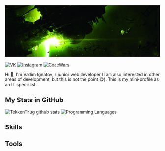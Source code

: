 [![Alien Isolation Wraooer](/assets/alien-banner.jpg)](https://github.com/TekkenThug)

<!-- Links on Social -->
[![VK](https://img.shields.io/badge/VK-Profile-green)](https://vk.com/tekken_thug7)
[![Instagram](https://img.shields.io/badge/Instagram-Profile-green)](https://www.instagram.com/tekken_thug7/)
[![CodeWars](https://img.shields.io/badge/CodeWars-Profile-green)](https://www.codewars.com/users/Tekken_thug)

Hi 👋, I'm Vadim Ignatov, a junior web developer (I am also interested in other areas of development, but this is not the point 😋).
This is my mini-profile as an IT specialist.

## My Stats in GitHub
![TekkenThug github stats](https://github-readme-stats.vercel.app/api?username=TekkenThug&show_icons=true&theme=radical)
![Programming Languages](https://github-readme-stats.vercel.app/api/top-langs/?username=TekkenThug&layout=compact)

## Skills

## Tools

 
<!--
**TekkenThug/TekkenThug** is a ✨ _special_ ✨ repository because its `README.md` (this file) appears on your GitHub profile.

Here are some ideas to get you started:

- 🔭 I’m currently working on ...
- 🌱 I’m currently learning ...
- 👯 I’m looking to collaborate on ...
- 🤔 I’m looking for help with ...
- 💬 Ask me about ...
- 📫 How to reach me: ...
- 😄 Pronouns: ...
- ⚡ Fun fact: ...
-->
